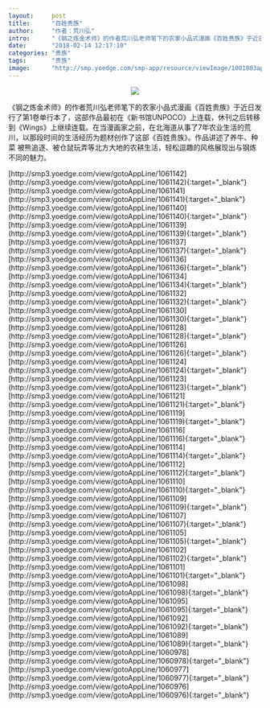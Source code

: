 ```yaml
---
layout:     post
title:      "百姓贵族"
author:     "作者：荒川弘"
intro:      "《钢之炼金术师》的作者荒川弘老师笔下的农家小品式漫画《百姓贵族》于近日发行了第1卷单行本了，这部作品最初在《新书馆UNPOCO》上连载，休刊之后转移到《Wings》上继续连载。在当漫画家之前，在北海道从事了7年农业生活的荒川，以那段时间的生活经历为题材创作了这部《百姓贵族》。作品讲述了养牛、种菜 被熊追逐、被仓鼠玩弄等北方大地的农耕生活，轻松逗趣的风格展现出与钢炼不同的魅力。"
date:       "2018-02-14 12:17:10"
categories: "贵族"
tags:       "贵族"
image:      "http://smp.yoedge.com/smp-app/resource/viewImage/1001803appline.png"
---
```

<div style="text-align: center">
<p><img src="http://smp.yoedge.com/smp-app/resource/viewImage/1001803appline.png"/></p>
</div>
<p class="post-meta">
<span>《钢之炼金术师》的作者荒川弘老师笔下的农家小品式漫画《百姓贵族》于近日发行了第1卷单行本了，这部作品最初在《新书馆UNPOCO》上连载，休刊之后转移到《Wings》上继续连载。在当漫画家之前，在北海道从事了7年农业生活的荒川，以那段时间的生活经历为题材创作了这部《百姓贵族》。作品讲述了养牛、种菜 被熊追逐、被仓鼠玩弄等北方大地的农耕生活，轻松逗趣的风格展现出与钢炼不同的魅力。</span>
</p>
[http://smp3.yoedge.com/view/gotoAppLine/1061142](http://smp3.yoedge.com/view/gotoAppLine/1061142){:target="_blank"}
[http://smp3.yoedge.com/view/gotoAppLine/1061141](http://smp3.yoedge.com/view/gotoAppLine/1061141){:target="_blank"}
[http://smp3.yoedge.com/view/gotoAppLine/1061140](http://smp3.yoedge.com/view/gotoAppLine/1061140){:target="_blank"}
[http://smp3.yoedge.com/view/gotoAppLine/1061139](http://smp3.yoedge.com/view/gotoAppLine/1061139){:target="_blank"}
[http://smp3.yoedge.com/view/gotoAppLine/1061137](http://smp3.yoedge.com/view/gotoAppLine/1061137){:target="_blank"}
[http://smp3.yoedge.com/view/gotoAppLine/1061136](http://smp3.yoedge.com/view/gotoAppLine/1061136){:target="_blank"}
[http://smp3.yoedge.com/view/gotoAppLine/1061134](http://smp3.yoedge.com/view/gotoAppLine/1061134){:target="_blank"}
[http://smp3.yoedge.com/view/gotoAppLine/1061132](http://smp3.yoedge.com/view/gotoAppLine/1061132){:target="_blank"}
[http://smp3.yoedge.com/view/gotoAppLine/1061130](http://smp3.yoedge.com/view/gotoAppLine/1061130){:target="_blank"}
[http://smp3.yoedge.com/view/gotoAppLine/1061128](http://smp3.yoedge.com/view/gotoAppLine/1061128){:target="_blank"}
[http://smp3.yoedge.com/view/gotoAppLine/1061126](http://smp3.yoedge.com/view/gotoAppLine/1061126){:target="_blank"}
[http://smp3.yoedge.com/view/gotoAppLine/1061124](http://smp3.yoedge.com/view/gotoAppLine/1061124){:target="_blank"}
[http://smp3.yoedge.com/view/gotoAppLine/1061123](http://smp3.yoedge.com/view/gotoAppLine/1061123){:target="_blank"}
[http://smp3.yoedge.com/view/gotoAppLine/1061121](http://smp3.yoedge.com/view/gotoAppLine/1061121){:target="_blank"}
[http://smp3.yoedge.com/view/gotoAppLine/1061119](http://smp3.yoedge.com/view/gotoAppLine/1061119){:target="_blank"}
[http://smp3.yoedge.com/view/gotoAppLine/1061116](http://smp3.yoedge.com/view/gotoAppLine/1061116){:target="_blank"}
[http://smp3.yoedge.com/view/gotoAppLine/1061114](http://smp3.yoedge.com/view/gotoAppLine/1061114){:target="_blank"}
[http://smp3.yoedge.com/view/gotoAppLine/1061112](http://smp3.yoedge.com/view/gotoAppLine/1061112){:target="_blank"}
[http://smp3.yoedge.com/view/gotoAppLine/1061110](http://smp3.yoedge.com/view/gotoAppLine/1061110){:target="_blank"}
[http://smp3.yoedge.com/view/gotoAppLine/1061109](http://smp3.yoedge.com/view/gotoAppLine/1061109){:target="_blank"}
[http://smp3.yoedge.com/view/gotoAppLine/1061107](http://smp3.yoedge.com/view/gotoAppLine/1061107){:target="_blank"}
[http://smp3.yoedge.com/view/gotoAppLine/1061105](http://smp3.yoedge.com/view/gotoAppLine/1061105){:target="_blank"}
[http://smp3.yoedge.com/view/gotoAppLine/1061102](http://smp3.yoedge.com/view/gotoAppLine/1061102){:target="_blank"}
[http://smp3.yoedge.com/view/gotoAppLine/1061101](http://smp3.yoedge.com/view/gotoAppLine/1061101){:target="_blank"}
[http://smp3.yoedge.com/view/gotoAppLine/1061098](http://smp3.yoedge.com/view/gotoAppLine/1061098){:target="_blank"}
[http://smp3.yoedge.com/view/gotoAppLine/1061095](http://smp3.yoedge.com/view/gotoAppLine/1061095){:target="_blank"}
[http://smp3.yoedge.com/view/gotoAppLine/1061092](http://smp3.yoedge.com/view/gotoAppLine/1061092){:target="_blank"}
[http://smp3.yoedge.com/view/gotoAppLine/1061089](http://smp3.yoedge.com/view/gotoAppLine/1061089){:target="_blank"}
[http://smp3.yoedge.com/view/gotoAppLine/1060978](http://smp3.yoedge.com/view/gotoAppLine/1060978){:target="_blank"}
[http://smp3.yoedge.com/view/gotoAppLine/1060977](http://smp3.yoedge.com/view/gotoAppLine/1060977){:target="_blank"}
[http://smp3.yoedge.com/view/gotoAppLine/1060976](http://smp3.yoedge.com/view/gotoAppLine/1060976){:target="_blank"}


